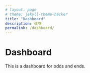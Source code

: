 ```yaml
---
# layout: page
# theme: jekyll-theme-hacker
title: "Dashboard"
description: 诶嘿
permalink: /dashboard/
---
```

# Dashboard

This is a dashboard for odds and ends.
